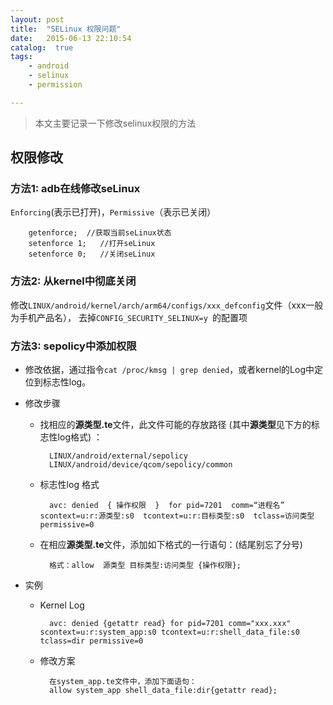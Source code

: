 ```yaml
---
layout: post
title:  "SELinux 权限问题"
date:   2015-06-13 22:10:54
catalog:  true
tags:
    - android
    - selinux
    - permission

---
```


> 本文主要记录一下修改selinux权限的方法

## 权限修改

### 方法1: adb在线修改seLinux
 `Enforcing`(表示已打开)，`Permissive`（表示已关闭）

		getenforce;  //获取当前seLinux状态
		setenforce 1;   //打开seLinux
		setenforce 0;   //关闭seLinux

### 方法2: 从kernel中彻底关闭
修改`LINUX/android/kernel/arch/arm64/configs/xxx_defconfig`文件（xxx一般为手机产品名）， 去掉`CONFIG_SECURITY_SELINUX=y `的配置项

### 方法3: sepolicy中添加权限

-  修改依据，通过指令`cat /proc/kmsg | grep denied`，或者kernel的Log中定位到标志性log。
    
- 修改步骤
	- 找相应的**源类型.te**文件，此文件可能的存放路径 (其中**源类型**见下方的标志性log格式) ：

			LINUX/android/external/sepolicy 
			LINUX/android/device/qcom/sepolicy/common

	- 标志性log 格式
	
			avc: denied  { 操作权限  }  for pid=7201  comm=“进程名”  scontext=u:r:源类型:s0  tcontext=u:r:目标类型:s0  tclass=访问类型 permissive=0

	- 在相应**源类型.te**文件，添加如下格式的一行语句：(结尾别忘了分号)
	
			格式：allow  源类型 目标类型:访问类型 {操作权限}; 

- 实例

	- Kernel Log
	
			avc: denied {getattr read} for pid=7201 comm="xxx.xxx" scontext=u:r:system_app:s0 tcontext=u:r:shell_data_file:s0 tclass=dir permissive=0

	- 修改方案
			
			在system_app.te文件中，添加下面语句：
			allow system_app shell_data_file:dir{getattr read};
